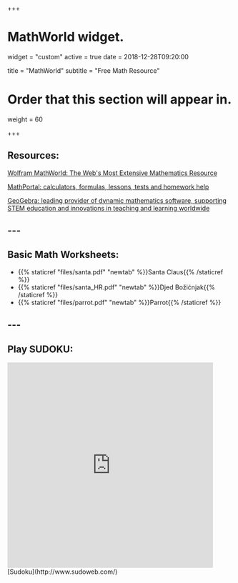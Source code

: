 +++
# MathWorld widget.
widget = "custom"
active = true
date = 2018-12-28T09:20:00

title = "MathWorld"
subtitle = "Free Math Resource"

# Order that this section will appear in.
weight = 60

+++
## Resources:
[Wolfram MathWorld: The Web's Most Extensive Mathematics Resource](http://mathworld.wolfram.com/)

[MathPortal: calculators, formulas, lessons, tests and homework help](https://www.mathportal.org/)

[GeoGebra: leading provider of dynamic mathematics software, supporting STEM education and innovations in teaching and learning worldwide](https://www.geogebra.org/)

## ---

## Basic Math Worksheets:
* {{% staticref "files/santa.pdf" "newtab" %}}Santa Claus{{% /staticref %}}
* {{% staticref "files/santa_HR.pdf" "newtab" %}}Djed Božićnjak{{% /staticref %}}
* {{% staticref "files/parrot.pdf" "newtab" %}}Parrot{{% /staticref %}}

## ---

## Play SUDOKU:
<iframe src="http://www.sudoweb.com/free-webmaster.php?tail=&coulbody=FFFFFF&coulinner=CCCCCC&couldonn=09005E&coulcadre=000000&coulrep=3F1C99" frameborder="0"  width="460" height="460" scrolling="no"></iframe><noscript>[Sudoku](http://www.sudoweb.com/)</noscript>
